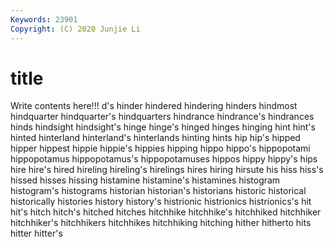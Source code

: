 ```yaml
---
Keywords: 23901
Copyright: (C) 2020 Junjie Li
---
```


# title

Write contents here!!!
d's 
hinder 
hindered 
hindering 
hinders 
hindmost 
hindquarter
hindquarter's 
hindquarters 
hindrance 
hindrance's 
hindrances 
hinds 
hindsight 
hindsight's 
hinge 
hinge's
hinged 
hinges 
hinging 
hint 
hint's 
hinted 
hinterland 
hinterland's 
hinterlands 
hinting
hints 
hip 
hip's 
hipped 
hipper 
hippest 
hippie 
hippie's 
hippies 
hipping
hippo 
hippo's 
hippopotami 
hippopotamus 
hippopotamus's 
hippopotamuses 
hippos 
hippy 
hippy's 
hips
hire 
hire's 
hired 
hireling 
hireling's 
hirelings 
hires 
hiring 
hirsute 
his
hiss 
hiss's 
hissed 
hisses 
hissing 
histamine 
histamine's 
histamines 
histogram 
histogram's
histograms 
historian 
historian's 
historians 
historic 
historical 
historically 
histories 
history 
history's
histrionic 
histrionics 
histrionics's 
hit 
hit's 
hitch 
hitch's 
hitched 
hitches 
hitchhike
hitchhike's 
hitchhiked 
hitchhiker 
hitchhiker's 
hitchhikers 
hitchhikes 
hitchhiking 
hitching 
hither 
hitherto
hits 
hitter 
hitter's 
